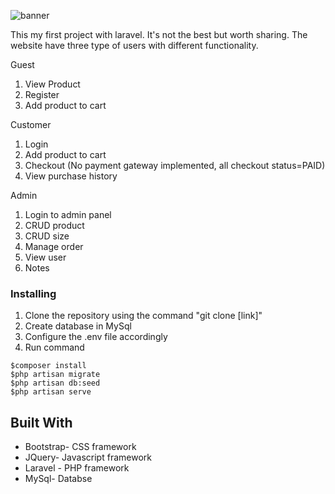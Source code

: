 ![banner](https://banners.beyondco.de/The%20Rack.png?theme=light&packageManager=&packageName=https%3A%2F%2Fgithub.com%2Fsherwinchia%2Ftherack&pattern=rain&style=style_1&description=Laravel+7+Ecommerce+Website&md=0&showWatermark=0&fontSize=125px&images=shopping-cart&widths=250&heights=250)

This my first project with laravel. It's not the best but worth sharing. The website have three type of users with different functionality.

Guest
1. View Product
2. Register
3. Add product to cart

Customer
1. Login
2. Add product to cart
3. Checkout (No payment gateway implemented, all checkout status=PAID)
4. View purchase history

Admin 
1. Login to admin panel
2. CRUD product
3. CRUD size
4. Manage order
5. View user
6. Notes

### Installing

1. Clone the repository using the command "git clone [link]"
2. Create database in MySql
3. Configure the .env file accordingly
4. Run command 
```
$composer install
$php artisan migrate
$php artisan db:seed
$php artisan serve
```

## Built With

* Bootstrap- CSS framework
* JQuery- Javascript framework
* Laravel - PHP framework
* MySql- Databse

